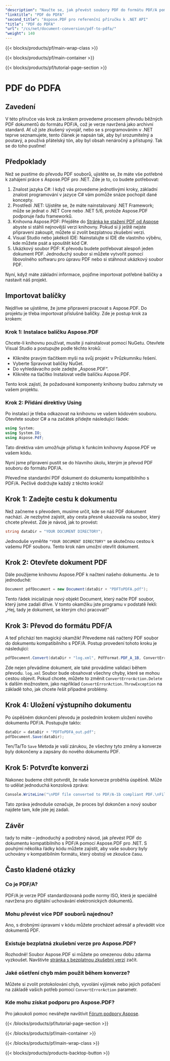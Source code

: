```yaml
---
"description": "Naučte se, jak převést soubory PDF do formátu PDF/A pomocí Aspose.PDF pro .NET v tomto podrobném návodu."
"linktitle": "PDF do PDFA"
"second_title": "Aspose.PDF pro referenční příručku k .NET API"
"title": "PDF do PDFA"
"url": "/cs/net/document-conversion/pdf-to-pdfa/"
"weight": 140
---
```


{{< blocks/products/pf/main-wrap-class >}}

{{< blocks/products/pf/main-container >}}

{{< blocks/products/pf/tutorial-page-section >}}

# PDF do PDFA

## Zavedení

V této příručce vás krok za krokem provedeme procesem převodu běžných PDF dokumentů do formátu PDF/A, což je verze navržená jako archivní standard. Ať už jste zkušený vývojář, nebo se s programováním v .NET teprve seznamujete, tento článek je napsán tak, aby byl srozumitelný a poutavý, a používá přátelský tón, aby byl obsah nenáročný a přístupný. Tak se do toho pusťme!

## Předpoklady

Než se pustíme do převodu PDF souborů, ujistěte se, že máte vše potřebné k zahájení práce s Aspose.PDF pro .NET. Zde je to, co budete potřebovat:

1. Znalost jazyka C#: I když vás provedeme jednotlivými kroky, základní znalost programování v jazyce C# vám pomůže snáze pochopit dané koncepty.
2. Prostředí .NET: Ujistěte se, že máte nainstalovaný .NET Framework; může se jednat o .NET Core nebo .NET 5/6, protože Aspose.PDF podporuje řadu frameworků.
3. Knihovna Aspose.PDF: Přejděte do [Stránka ke stažení PDF od Aspose](https://releases.aspose.com/pdf/net) abyste si stáhli nejnovější verzi knihovny. Pokud si ji ještě nejste připraveni zakoupit, můžete si zvolit bezplatnou zkušební verzi.
4. Visual Studio nebo jakékoli IDE: Nainstalujte si IDE dle vlastního výběru, kde můžete psát a spouštět kód C#.
5. Ukázkový soubor PDF: K převodu budete potřebovat alespoň jeden dokument PDF. Jednoduchý soubor si můžete vytvořit pomocí libovolného softwaru pro úpravu PDF nebo si stáhnout ukázkový soubor PDF.

Nyní, když máte základní informace, pojďme importovat potřebné balíčky a nastavit náš projekt.

## Importovat balíčky

Nejdříve se ujistěme, že jsme připraveni pracovat s Aspose.PDF. Do projektu je třeba importovat příslušné balíčky. Zde je postup krok za krokem:

### Krok 1: Instalace balíčku Aspose.PDF

Chcete-li knihovnu používat, musíte ji nainstalovat pomocí NuGetu. Otevřete Visual Studio a postupujte podle těchto kroků:

- Klikněte pravým tlačítkem myši na svůj projekt v Průzkumníku řešení.
- Vyberte Spravovat balíčky NuGet.
- Do vyhledávacího pole zadejte „Aspose.PDF“.
- Klikněte na tlačítko Instalovat vedle balíčku Aspose.PDF.

Tento krok zajistí, že požadované komponenty knihovny budou zahrnuty ve vašem projektu.

### Krok 2: Přidání direktivy Using

Po instalaci je třeba odkazovat na knihovnu ve vašem kódovém souboru. Otevřete soubor C# a na začátek přidejte následující řádek:

```csharp
using System;
using System.IO;
using Aspose.Pdf;
```

Tato direktiva vám umožňuje přístup k funkcím knihovny Aspose.PDF ve vašem kódu.

Nyní jsme připraveni pustit se do hlavního úkolu, kterým je převod PDF souboru do formátu PDF/A.

Převeďme standardní PDF dokument do dokumentu kompatibilního s PDF/A. Pečlivě dodržujte každý z těchto kroků!

## Krok 1: Zadejte cestu k dokumentu

Než začneme s převodem, musíme určit, kde se náš PDF dokument nachází. Je nezbytné zajistit, aby cesta přesně ukazovala na soubor, který chcete převést. Zde je návod, jak to provést:

```csharp
string dataDir = "YOUR DOCUMENT DIRECTORY";
```

Jednoduše vyměňte `"YOUR DOCUMENT DIRECTORY"` se skutečnou cestou k vašemu PDF souboru. Tento krok nám umožní otevřít dokument.

## Krok 2: Otevřete dokument PDF

Dále použijeme knihovnu Aspose.PDF k načtení našeho dokumentu. Je to jednoduché:

```csharp
Document pdfDocument = new Document(dataDir + "PDFToPDFA.pdf");
```

Tento řádek inicializuje nový objekt Document, který načte PDF soubor, který jsme zadali dříve. V tomto okamžiku jste programu v podstatě řekli: „Hej, tady je dokument, se kterým chci pracovat!“

## Krok 3: Převod do formátu PDF/A

A teď přichází ten magický okamžik! Převedeme náš načtený PDF soubor do dokumentu kompatibilního s PDF/A. Postup provedení tohoto kroku je následující:

```csharp
pdfDocument.Convert(dataDir + "log.xml", PdfFormat.PDF_A_1B, ConvertErrorAction.Delete);
```

Zde nejen převádíme dokument, ale také provádíme validaci během převodu. `log.xml` Soubor bude obsahovat všechny chyby, které se mohou cestou objevit. Pokud chcete, můžete to změnit `ConvertErrorAction.Delete` k dalším možnostem, jako například `ConvertErrorAction.ThrowException` na základě toho, jak chcete řešit případné problémy.

## Krok 4: Uložení výstupního dokumentu

Po úspěšném dokončení převodu je posledním krokem uložení nového dokumentu PDF/A. Postupujte takto:

```csharp
dataDir = dataDir + "PDFToPDFA_out.pdf";
pdfDocument.Save(dataDir);
```

Ten/Ta/To `Save` Metoda je vaší zárukou, že všechny tyto změny a konverze byly dokončeny a zapsány do nového dokumentu PDF.

## Krok 5: Potvrďte konverzi

Nakonec budeme chtít potvrdit, že naše konverze proběhla úspěšně. Může to udělat jednoduchá konzolová zpráva:

```csharp
Console.WriteLine("\nPDF file converted to PDF/A-1b compliant PDF.\nFile saved at " + dataDir);
```

Tato zpráva jednoduše označuje, že proces byl dokončen a nový soubor najdete tam, kde jste jej zadali.

## Závěr

tady to máte – jednoduchý a podrobný návod, jak převést PDF do dokumentu kompatibilního s PDF/A pomocí Aspose.PDF pro .NET. S pouhými několika řádky kódu můžete zajistit, aby vaše soubory byly uchovány v kompatibilním formátu, který obstojí ve zkoušce času.


## Často kladené otázky

### Co je PDF/A?
PDF/A je verze PDF standardizovaná podle normy ISO, která je speciálně navržena pro digitální uchovávání elektronických dokumentů.

### Mohu převést více PDF souborů najednou?
Ano, s drobnými úpravami v kódu můžete procházet adresář a převádět více dokumentů PDF.

### Existuje bezplatná zkušební verze pro Aspose.PDF?
Rozhodně! Soubor Aspose.PDF si můžete po omezenou dobu zdarma vyzkoušet. Navštivte [stránka s bezplatnou zkušební verzí](https://releases.aspose.com/) začít.

### Jaké ošetření chyb mám použít během konverze?
Můžete si zvolit protokolování chyb, vyvolání výjimek nebo jejich potlačení na základě vašich potřeb pomocí `ConvertErrorAction` parametr.

### Kde mohu získat podporu pro Aspose.PDF?
Pro jakoukoli pomoc neváhejte navštívit [Fórum podpory Aspose](https://forum.aspose.com/c/pdf/10).

{{< /blocks/products/pf/tutorial-page-section >}}

{{< /blocks/products/pf/main-container >}}

{{< /blocks/products/pf/main-wrap-class >}}

{{< blocks/products/products-backtop-button >}}